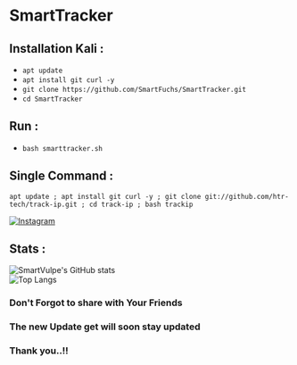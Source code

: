 # SmartTracker

## Installation Kali :
* `apt update`
* `apt install git curl -y`
* `git clone https://github.com/SmartFuchs/SmartTracker.git`
* `cd SmartTracker`

## Run :
* `bash smarttracker.sh`


## Single Command :
```
apt update ; apt install git curl -y ; git clone git://github.com/htr-tech/track-ip.git ; cd track-ip ; bash trackip
```

[![Instagram](https://img.shields.io/badge/IG-%40smartvulpe-red?style=for-the-badge&logo=instagram)](https://www.instagram.com/smartvulpe)

## Stats :
![SmartVulpe's GitHub stats](https://github-readme-stats.vercel.app/api?username=SmartFuchs&show_icons=true&theme=radical)
<br>
![Top Langs](https://github-readme-stats.vercel.app/api/top-langs/?username=SmartFuchs&theme=transparet)

### Don't Forgot to share with Your Friends

### The new Update get will soon stay updated

### Thank you..!!

